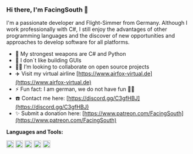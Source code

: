 ### Hi there, I'm FacingSouth 👋

I'm a passionate developer and Flight-Simmer from Germany. Although I work professionally with C#, I still enjoy the advantages of other programming languages and the discover of new opportunities and approaches to develop software for all platforms. 

- 🔭 My strongest weapons are C# and Python
- 🌱 I don`t like building GUIs 
- 🧑‍💻 I’m looking to collaborate on open source projects
- :airplane: Visit my virtual airline [https://www.airfox-virtual.de](https://www.airfox-virtual.de)
- ⚡ Fun fact: I am german, we do not have fun 🤷‍♂️
- :phone: Contact me here: [https://discord.gg/C3gfHBJ](https://discord.gg/C3gfHBJ)
- :sparkles: Submit a donation here: [https://www.patreon.com/FacingSouth](https://www.patreon.com/FacingSouth)

**Languages and Tools:**  

<code><img height="20" src="https://airfox-virtual.de/storage/csharp.png"></code>
<code><img height="20" src="https://airfox-virtual.de/storage/python.png"></code>
<code><img height="20" src="https://airfox-virtual.de/storage/javascript.png"></code>
<code><img height="20" src="https://airfox-virtual.de/storage/nodejs.png"></code>
<code><img height="20" src="https://airfox-virtual.de/storage/html.png"></code>
